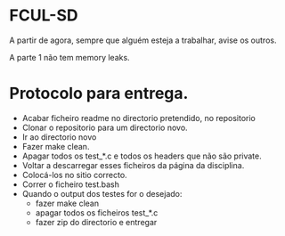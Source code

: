 # FCUL-SD

A partir de agora, sempre que alguém esteja a trabalhar, avise os outros. 

A parte 1 não tem memory leaks.


# Protocolo para entrega. 
- Acabar ficheiro readme no directorio pretendido, no repositorio
- Clonar o repositorio para um directorio novo.
- Ir ao directorio novo
- Fazer make clean.
- Apagar todos os test_*.c e todos os headers que não são private.
- Voltar a descarregar esses ficheiros da página da disciplina.
- Colocá-los no sitio correcto.
- Correr o ficheiro test.bash
- Quando o output dos testes for o desejado:
  - fazer make clean
  - apagar todos os ficheiros test_*.c
  - fazer zip do directorio e entregar
  
